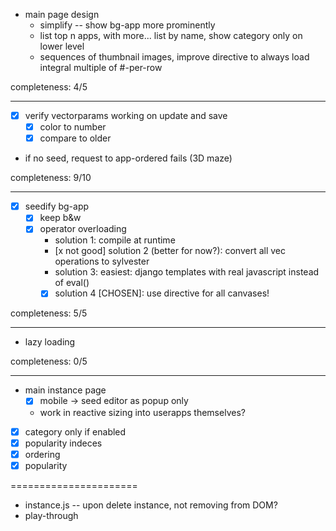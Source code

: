 
- main page design
  - simplify -- show bg-app more prominently
  - list top n apps, with more... list by name, show category only on lower level
  - sequences of thumbnail images, improve directive to always load integral multiple of #-per-row

completeness: 4/5

-------------------

- [x] verify vectorparams working on update and save
  - [x] color to number
  - [x] compare to older

- if no seed, request to app-ordered fails (3D maze)

completeness: 9/10

--------------------

- [x] seedify bg-app
  - [x] keep b&w
  - [x] operator overloading
    - solution 1: compile at runtime
    - [x not good] solution 2 (better for now?): convert all vec operations to sylvester
    - solution 3: easiest: django templates with real javascript instead of eval()
    - [x] solution 4 [CHOSEN]: use directive for all canvases!

completeness: 5/5

----------------------

- lazy loading

completeness: 0/5

---------------------


- main instance page
  - [x] mobile -> seed editor as popup only
  - work in reactive sizing into userapps themselves?



- [x] category only if enabled
- [x] popularity indeces
- [x] ordering
- [x] popularity

======================


- instance.js -- upon delete instance, not removing from DOM?
- play-through
